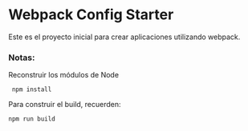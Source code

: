 # Webpack Config Starter

Este es el proyecto inicial para crear aplicaciones utilizando webpack.

### Notas:
Reconstruir los módulos de Node

```
 npm install
```

Para construir el build, recuerden:

```
npm run build
```